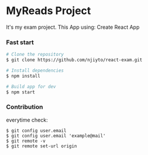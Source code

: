 # MyReads Project

It's my exam project.
This App using: Create React App

### Fast start
```sh
# Clone the repository
$ git clone https://github.com/njiyto/react-exam.git

# Install dependencies
$ npm install

# Build app for dev
$ npm start
```

### Contribution
everytime check:
```
$ git config user.email
$ git config user.email 'example@mail'
$ git remote -v
$ git remote set-url origin
```